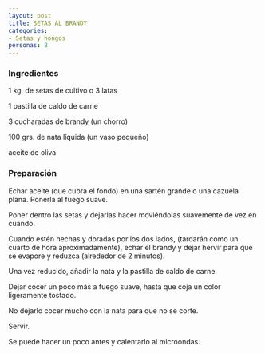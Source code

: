 ```yaml
---
layout: post
title: SETAS AL BRANDY
categories:
- Setas y hongos
personas: 8 
---
```

<h3>Ingredientes</h3>
1 kg. de setas de cultivo o 3 latas

1 pastilla de caldo de carne

3 cucharadas de brandy (un chorro)

100 grs. de nata líquida (un vaso pequeño)

aceite de oliva

<h3>Preparación</h3>
Echar aceite (que cubra el fondo) en una sartén grande o una cazuela plana. Ponerla al fuego suave.

Poner dentro las setas y dejarlas hacer moviéndolas suavemente de vez en cuando.

Cuando estén hechas y doradas por los dos lados, (tardarán como un cuarto de hora aproximadamente), echar el brandy y dejar hervir para que se evapore y reduzca (alrededor de 2 minutos).

Una vez reducido, añadir la nata y la pastilla de caldo de carne.

Dejar cocer un poco más a fuego suave, hasta que coja un color ligeramente tostado.

No dejarlo cocer mucho con la nata para que no se corte.

Servir.

Se puede hacer un poco antes y calentarlo al microondas.